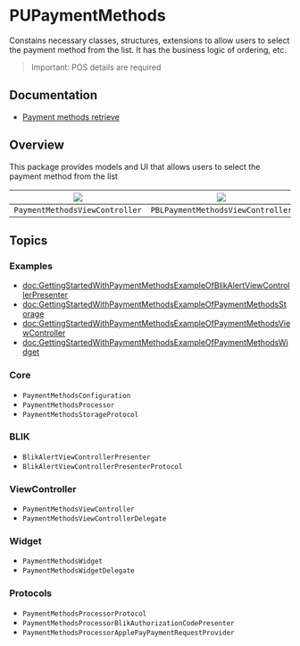 # PUPaymentMethods

Constains necessary classes, structures, extensions to allow users to select the payment method from the list. It has the business logic of ordering, etc.

> Important: POS details are required

## Documentation 

* [Payment methods retrieve](https://developers.payu.com/en/restapi.html#Transparent_retrieve)

## Overview

This package provides models and UI that allows users to select the payment method from the list

| ![](paymentMethods.paymentMethodsViewController) | ![](paymentMethods.PBLPaymentMethodsViewController) | ![](paymentMethods.paymentMethodsWidget) |
| ------------------------------------------------ | --------------------------------------------------- | ---------------------------------------- |
| ``PaymentMethodsViewController``                 | `PBLPaymentMethodsViewController`                   | ``PaymentMethodsWidget``                 |

## Topics

### Examples

- <doc:GettingStartedWithPaymentMethodsExampleOfBlikAlertViewControllerPresenter>
- <doc:GettingStartedWithPaymentMethodsExampleOfPaymentMethodsStorage>
- <doc:GettingStartedWithPaymentMethodsExampleOfPaymentMethodsViewController>
- <doc:GettingStartedWithPaymentMethodsExampleOfPaymentMethodsWidget>

### Core

- ``PaymentMethodsConfiguration``
- ``PaymentMethodsProcessor``
- ``PaymentMethodsStorageProtocol``

### BLIK

- ``BlikAlertViewControllerPresenter``
- ``BlikAlertViewControllerPresenterProtocol``

### ViewController

- ``PaymentMethodsViewController``
- ``PaymentMethodsViewControllerDelegate``

### Widget

- ``PaymentMethodsWidget``
- ``PaymentMethodsWidgetDelegate``

### Protocols 

- ``PaymentMethodsProcessorProtocol``
- ``PaymentMethodsProcessorBlikAuthorizationCodePresenter``
- ``PaymentMethodsProcessorApplePayPaymentRequestProvider``
